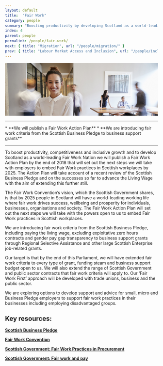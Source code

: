 ```yaml
---
layout: default
title:  "Fair Work"
category: people
summary: "Boosting productivity by developing Scotland as a world-leading Fair Work Nation."
index: 4
parent: people
permalink: /people/fair-work/
next: { title: "Migration", url: "/people/migration/" }
prev: { title: "Labour Market Access and Inclusion", url: "/people/inclusion" }
---
```

![Work Photo](/assets/images/pageimages/people3.jpg)
<br>
<hr>
* **We will publish a Fair Work Action Plan**
* **We are introducing fair work criteria from the Scottish Business Pledge to business support grants**

<hr>

To boost productivity, competitiveness and inclusive growth and to develop Scotland as a world-leading Fair Work Nation we will publish a Fair Work Action Plan by the end of 2018 that will set out the next steps we will take with employers to embed Fair Work practices in Scottish workplaces by 2025. The Action Plan will take account of a recent review of the Scottish Business Pledge and on the successes so far to advance the Living Wage with the aim of extending this further still.

The Fair Work Convention’s vision, which the Scottish Government shares, is that by 2025 people in Scotland will have a world-leading working life where fair work drives success, wellbeing and prosperity for individuals, businesses, organisations and society. The Fair Work Action Plan will set out the next steps we will take with the powers open to us to embed Fair Work practices in Scottish workplaces.      

We are introducing fair work criteria from the Scottish Business Pledge, including paying the living wage, excluding exploitative zero hours contracts and gender pay gap transparency to business support grants through Regional Selective Assistance and other large Scottish Enterprise job-related grants.

Our target is that by the end of this Parliament, we will have extended fair work criteria to every type of grant, funding steam and business support budget open to us. We will also extend the range of Scottish Government and public sector contracts that fair work criteria will apply to. Our ‘Fair Work First’ approach will be developed with trade unions, business and the public sector.

We are exploring options to develop support and advice for small, micro and Business Pledge employers to support fair work practices in their businesses including employing disadvantaged groups.


## Key resources:
**[Scottish Business Pledge](https://scottishbusinesspledge.scot/)**  

**[Fair Work Convention](http://www.fairworkconvention.scot/)**  

**[Scottish Government: Fair Work Practices in Procurement](https://beta.gov.scot/publications/fair-work-practices-in-procurement-toolkit/)**  

**[Scottish Government: Fair work and pay](https://beta.gov.scot/policies/employment-support/fair-work-and-pay/)**